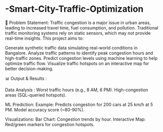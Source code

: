 # -Smart-City-Traffic-Optimization

📌 Problem Statement:
Traffic congestion is a major issue in urban areas, leading to increased travel time, fuel consumption, and pollution. Traditional traffic monitoring systems rely on static sensors, which may not provide real-time insights. This project aims to:

Generate synthetic traffic data simulating real-world conditions in Bangalore.
Analyze traffic patterns to identify peak congestion hours and high-traffic zones.
Predict congestion levels using machine learning to help optimize traffic flow.
Visualize traffic hotspots on an interactive map for better decision-making.


📊 Output & Results :


Data Analysis :
Worst traffic hours (e.g., 8 AM, 6 PM).
High-congestion areas (SQL-queried hotspots).



ML Prediction:
Example: Predicts congestion for 200 cars at 25 km/h at 5 PM.
Model accuracy score (~80-90%).



Visualizations:
Bar Chart: Congestion trends by hour.
Interactive Map: Red/green markers for congestion hotspots.
